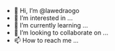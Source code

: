 - 👋 Hi, I’m @lawedraogo
- 👀 I’m interested in ...
- 🌱 I’m currently learning ...
- 💞️ I’m looking to collaborate on ...
- 📫 How to reach me ...

<!---
lawedraogo/lawedraogo is a ✨ special ✨ repository because its `README.md` (this file) appears on your GitHub profile.
You can click the Preview link to take a look at your changes.
--->
